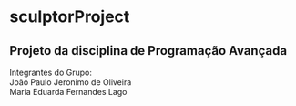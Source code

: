 # sculptorProject

## Projeto da disciplina de Programação Avançada
Integrantes do Grupo: <br>
  João Paulo Jeronimo de Oliveira <br>
  Maria Eduarda Fernandes Lago
